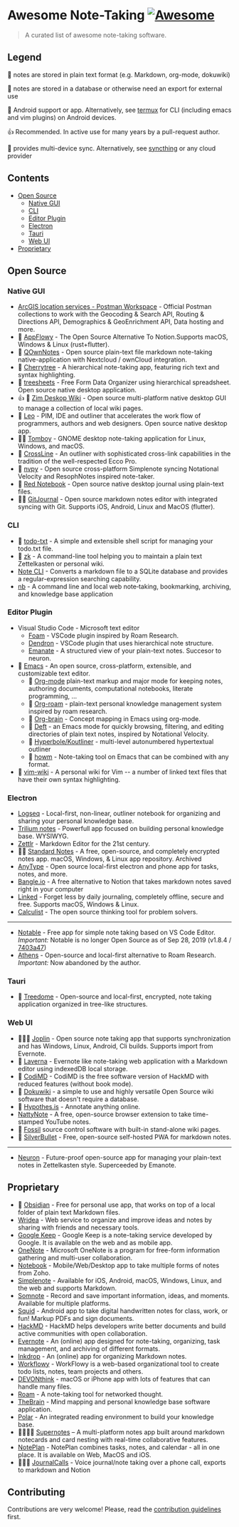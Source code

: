 # Awesome Note-Taking [![Awesome](https://awesome.re/badge.svg)](https://awesome.re)

> A curated list of awesome note-taking software.

## Legend

  📖 notes are stored in plain text format (e.g. Markdown, org-mode, dokuwiki)

  📕 notes are stored in a database or otherwise need an export for external use

  🤖 Android support or app. Alternatively, see [termux](https://termux.dev/) for CLI (including emacs and vim plugins) on Android devices.

  👍 Recommended. In active use for many years by a pull-request author.

  🔁 provides multi-device sync. Alternatively, see [syncthing](https://syncthing.net/) or any cloud provider

## Contents

* [Open Source](#open-source)
  * [Native GUI](#native-gui)
  * [CLI](#cli)
  * [Editor Plugin](#editor-plugin)
  * [Electron](#electron)
  * [Tauri](#tauri)
  * [Web UI](#web-ui)
* [Proprietary](#proprietary)

## Open Source

### Native GUI
* [ArcGIS location services - Postman Workspace](https://www.postman.com/arcgis-developer/workspace/arcgis-location-services) - Official Postman collections to work with the Geocoding & Search API, Routing & Directions API, Demographics & GeoEnrichment API, Data hosting and more.
* 📕 [AppFlowy](https://github.com/AppFlowy-IO/AppFlowy) - The Open Source Alternative To Notion.Supports macOS, Windows & Linux (rust+flutter).
* 📖 [QOwnNotes](https://www.qownnotes.org/) - Open source plain-text file markdown note-taking native-application with Nextcloud / ownCloud integration.
* 📕 [Cherrytree](http://www.giuspen.com/cherrytree) - A hierarchical note-taking app, featuring rich text and syntax highlighting.
* 📕 [treesheets](https://github.com/aardappel/treesheets) -  Free Form Data Organizer using hierarchical spreadsheet. Open source native desktop application.
* 👍 📖 [Zim Deskop Wiki](https://zim-wiki.org/) - Open source multi-platform native desktop GUI to manage a collection of local wiki pages.
* 📕 [Leo](https://leo-editor.github.io/) - PIM, IDE and outliner that accelerates the work flow of programmers, authors and web designers. Open source native desktop app.
* 🤖🔁  [Tomboy](https://wiki.gnome.org/Apps/Tomboy) - GNOME desktop note-taking application for Linux, Windows, and macOS.
* 📕 [CrossLine](https://github.com/rochus-keller/CrossLine) - An outliner with sophisticated cross-link capabilities in the tradition of the well-respected Ecco Pro.
* 📖 [nvpy](https://github.com/cpbotha/nvpy) - Open source cross-platform Simplenote syncing Notational Velocity and ResophNotes inspired note-taker.
* 📖 [Red Notebook](https://rednotebook.app/) - Open source native desktop journal using plain-text files.
* 📖🤖 [GitJournal](https://github.com/GitJournal/GitJournal) - Open source markdown notes editor with integrated syncing with Git. Supports iOS, Android, Linux and MacOS (flutter).

### CLI
* 📖 [todo-txt](https://github.com/todotxt/todo.txt-cli) -  A simple and extensible shell script for managing your todo.txt file.
* 📖 [zk](https://github.com/mickael-menu/zk) - A command-line tool helping you to maintain a plain text Zettelkasten or personal wiki.
* [Note CLI](https://github.com/yuis-ice/note-cli) - Converts a markdown file to a SQLite database and provides a regular-expression searching capability.
* [nb](https://github.com/xwmx/nb) - A command line and local web note‑taking, bookmarking, archiving, and knowledge base application

### Editor Plugin
* Visual Studio Code - Microsoft text editor
  * [Foam](https://foambubble.github.io/) - VSCode plugin inspired by Roam Research.
  * [Dendron](https://github.com/dendronhq/dendron) - VSCode plugin that uses hierarchical note structure.
  * [Emanate](https://github.com/srid/emanote) - A structured view of your plain-text notes. Succesor to neuron.
* 🤖 [Emacs](https://www.gnu.org/software/emacs/) - An open source, cross-platform, extensible, and customizable text editor.
  * 📖 [Org-mode](https://orgmode.org/) plain-text markup and major mode for keeping notes, authoring documents, computational notebooks, literate programming, …
  * 📖 [Org-roam](https://www.orgroam.com/) - plain-text personal knowledge management system inspired by roam research.
  * 📖 [Org-brain](https://github.com/Kungsgeten/org-brain) - Concept mapping in Emacs using org-mode.
  * 📖 [Deft](https://github.com/jrblevin/deft) - an Emacs mode for quickly browsing, filtering, and editing directories of plain text notes, inspired by Notational Velocity.
  * 📖 [Hyperbole/Koutliner](https://www.gnu.org/software/hyperbole/) - multi-level autonumbered hypertextual outliner
  * 📖 [howm](https://kaorahi.github.io/howm/) - Note-taking tool on Emacs that can be combined with any format.
* 📖 [vim-wiki](https://github.com/vimwiki/vimwiki) - A personal wiki for Vim -- a number of linked text files that have their own syntax highlighting.

### Electron
* [Logseq](https://github.com/logseq/logseq) - Local-first, non-linear, outliner notebook for organizing and sharing your personal knowledge base.
* [Trilium notes](https://github.com/zadam/trilium) - Powerfull app focused on building personal knowledge base. WYSIWYG.
* [Zettlr](https://www.zettlr.com/) - Markdown Editor for the 21st century.
* 🤖🔁  [Standard Notes](https://github.com/standardnotes/app) - A free, open-source, and completely encrypted notes app. macOS, Windows, & Linux app repository. Archived 
* [AnyType](https://anytype.io/) - Open source local-first electron and phone app for  tasks, notes, and more.
* [Bangle.io](https://bangle.io) - A free alternative to Notion that takes markdown notes saved right in your computer
* [Linked](https://github.com/lostdesign/linked) - Forget less by daily journaling, completely offline, secure and free. Supports macOS, Windows & Linux.
* [Calculist](https://calculist.io/) - The open source thinking tool for problem solvers.
---
* [Notable](https://notable.app/) - Free app for simple note taking based on VS Code Editor. *Important:* Notable is no longer Open Source as of Sep 28, 2019 (v1.8.4 / [7403a47](https://github.com/notable/notable/commit/7403a47f7602860d227268dda08e3b6f504fd30c))
* [Athens](https://github.com/athensresearch/athens) - Open-source and local-first alternative to Roam Research. *Important:* Now abandoned by the author.

### Tauri
* 📕 [Treedome](https://codeberg.org/solver-orgz/treedome) - Open-source and local-first, encrypted, note taking application organized in tree-like structures.

### Web UI
* 📖🤖🔁  [Joplin](https://joplinapp.org/) - Open source note taking app that supports synchronization and has Windows, Linux, Android, Cli builds. Supports import from Evernote.
* 📕 [Laverna](https://laverna.cc) - Evernote like note-taking web application with a Markdown editor using indexedDB local storage.
* 📖 [CodiMD](https://github.com/hackmdio/codimd) - CodiMD is the free software version of HackMD with reduced features (without book mode).
* 📖 [Dokuwiki](https://www.dokuwiki.org/dokuwiki) - a simple to use and highly versatile Open Source wiki software that doesn't require a database.
* 📕 [Hypothes.is](https://hypothes.is/) - Annotate anything online.
* [NattyNote](https://github.com/ahmedelq/NattyNote) -  A free, open-source browser extension to take time-stamped YouTube notes.
* 📖 [Fossil](https://www2.fossil-scm.org/home/doc/trunk/www/index.wiki) source control software with built-in stand-alone wiki pages. 
* 📖 [SilverBullet](https://github.com/silverbulletmd/silverbullet) - Free, open-source self-hosted PWA for markdown notes.
---
* [Neuron](https://neuron.zettel.page/) - Future-proof open-source app for managing your plain-text notes in Zettelkasten style. Superceeded by Emanote.

## Proprietary

* 📖 [Obsidian](https://obsidian.md/) - Free for personal use app, that works on top of a local folder of plain text Markdown files.
* [Wridea](http://wridea.com) - Web service to organize and improve ideas and notes by sharing with friends and necessary tools.
* [Google Keep](https://keep.google.com) - Google Keep is a note-taking service developed by Google. It is available on the web and as mobile app.
* [OneNote](https://www.onenote.com) - Microsoft OneNote is a program for free-form information gathering and multi-user collaboration.
* [Notebook](https://www.zoho.com/notebook) - Mobile/Web/Desktop app to take multiple forms of notes from Zoho.
* [Simplenote](http://simplenote.com) - Available for iOS, Android, macOS, Windows, Linux, and the web and supports Markdown.
* [Somnote](http://somcloud.com/about/somnote) - Record and save important information, ideas, and moments. Available for multiple platforms.
* [Squid](http://squidnotes.com) - Android app to take digital handwritten notes for class, work, or fun! Markup PDFs and sign documents.
* [HackMD](https://hackmd.io) - HackMD helps developers write better documents and build active communities with open collaboration.
* [Evernote](https://www.evernote.com) - An (online) app designed for note-taking, organizing, task management, and archiving of different formats.
* [Inkdrop](https://www.inkdrop.info) - An (online) app for organizing Markdown notes.
* [Workflowy](https://workflowy.com) - WorkFlowy is a web-based organizational tool to create todo lists, notes, team projects and others.
* [DEVONthink](https://www.devontechnologies.com/apps/devonthink) - macOS or iPhone app with lots of features that can handle many files.
* [Roam](https://roamresearch.com/) - A note-taking tool for networked thought.
* [TheBrain](https://www.thebrain.com/) - Mind mapping and personal knowledge base software application.
* [Polar](https://getpolarized.io/) - An integrated reading environment to build your knowledge base.
* 📖📕🤖🔁 [Supernotes](https://supernotes.app) – A multi-platform notes app built around markdown notecards and card nesting with real-time collaborative features.
* [NotePlan](https://noteplan.co) - NotePlan combines tasks, notes, and calendar - all in one place. It is available on Web, MacOS and iOS.
* 📕🤖🔁 [JournalCalls](https://journalcalls.com) - Voice journal/note taking over a phone call, exports to markdown and Notion

## Contributing

Contributions are very welcome! Please, read the [contribution guidelines](contributing.md) first.
